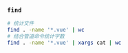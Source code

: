 ### `find`
```bash
# 统计文件
find . -name '*.vue' | wc
# 结合管道命令统计字数
find . -name '*.vue' | xargs cat | wc
```

